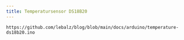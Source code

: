 ```yaml
---
title: Temperatursensor DS18B20
---
```


```.arduino reference
https://github.com/lebalz/blog/blob/main/docs/arduino/temperature-ds18b20.ino
```
